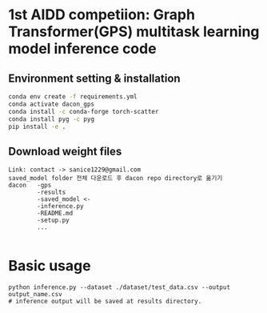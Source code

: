 # 1st AIDD competiion: Graph Transformer(GPS) multitask learning model inference code

## Environment setting & installation
```bash
conda env create -f requirements.yml
conda activate dacon_gps
conda install -c conda-forge torch-scatter
conda install pyg -c pyg
pip install -e .
```
## Download weight files
```
Link: contact -> sanice1229@gmail.com
saved_model folder 전체 다운로드 후 dacon repo directory로 옮기기
dacon   -gps
        -results
        -saved_model <-
        -inference.py
        -README.md
        -setup.py
        ...


```

# Basic usage
```
python inference.py --dataset ./dataset/test_data.csv --output output_name.csv
# inference output will be saved at results directory.
```
